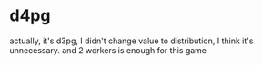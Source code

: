 # d4pg
actually, it's d3pg, I didn't change value to distribution, I think it's unnecessary.
and 2 workers is enough for this game 
